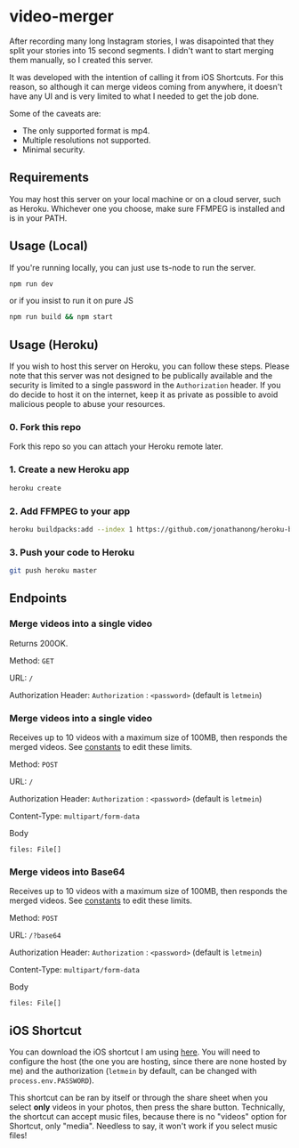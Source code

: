 # video-merger

After recording many long Instagram stories, I was disapointed that they split your stories into 15 second segments. I didn't want to start merging them manually, so I created this server. 

It was developed with the intention of calling it from iOS Shortcuts. For this reason, so although it can merge videos coming from anywhere, it doesn't have any UI and is very limited to what I needed to get the job done. 

Some of the caveats are:
- The only supported format is mp4.
- Multiple resolutions not supported.
- Minimal security.

## Requirements

You may host this server on your local machine or on a cloud server, such as Heroku. Whichever one you choose, make sure FFMPEG is installed and is in your PATH.

## Usage (Local)

If you're running locally, you can just use ts-node to run the server.

```bash
npm run dev
```

or if you insist to run it on pure JS

```bash
npm run build && npm start
```

## Usage (Heroku)

If you wish to host this server on Heroku, you can follow these steps. Please note that this server was not designed to be publically available and the security is limited to a single password in the `Authorization` header. If you do decide to host it on the internet, keep it as private as possible to avoid malicious people to abuse your resources.

### 0. Fork this repo

Fork this repo so you can attach your Heroku remote later.

### 1. Create a new Heroku app

```bash
heroku create
```

### 2. Add FFMPEG to your app

```bash
heroku buildpacks:add --index 1 https://github.com/jonathanong/heroku-buildpack-ffmpeg-latest.git
```

### 3. Push your code to Heroku

```bash
git push heroku master
```

## Endpoints

### Merge videos into a single video

Returns 200OK.

Method: `GET`

URL: `/`

Authorization Header: `Authorization` : `<password>` (default is `letmein`)

### Merge videos into a single video

Receives up to 10 videos with a maximum size of 100MB, then responds the merged videos. See [constants](src\config\constants.ts) to edit these limits.

Method: `POST`

URL: `/`

Authorization Header: `Authorization` : `<password>` (default is `letmein`)

Content-Type: `multipart/form-data`

Body

```
files: File[]
```

### Merge videos into Base64

Receives up to 10 videos with a maximum size of 100MB, then responds the merged videos. See [constants](src\config\constants.ts) to edit these limits.

Method: `POST`

URL: `/?base64`

Authorization Header: `Authorization` : `<password>` (default is `letmein`)

Content-Type: `multipart/form-data`

Body

```
files: File[]
```

## iOS Shortcut

You can download the iOS shortcut I am using [here](Merge-Videos.shortcut). You will need to configure the host (the one you are hosting, since there are none hosted by me) and the authorization (`letmein` by default, can be changed with `process.env.PASSWORD`).

This shortcut can be ran by itself or through the share sheet when you select **only** videos in your photos, then press the share button. Technically, the shortcut can accept music files, because there is no "videos" option for Shortcut, only "media". Needless to say, it won't work if you select music files!